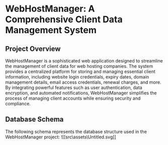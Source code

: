 # WebHostManager: A Comprehensive Client Data Management System

## Project Overview

WebHostManager is a sophisticated web application designed to streamline the management of client data for web hosting companies. The system provides a centralized platform for storing and managing essential client information, including website login credentials, expiry dates, domain management details, email access credentials, renewal charges, and more. By integrating powerful features such as user authentication, data encryption, and automated notifications, WebHostManager simplifies the process of managing client accounts while ensuring security and compliance.

## Database Schema

The following schema represents the database structure used in the WebHostManager project:
![[src\assets\Untitled.svg]]
